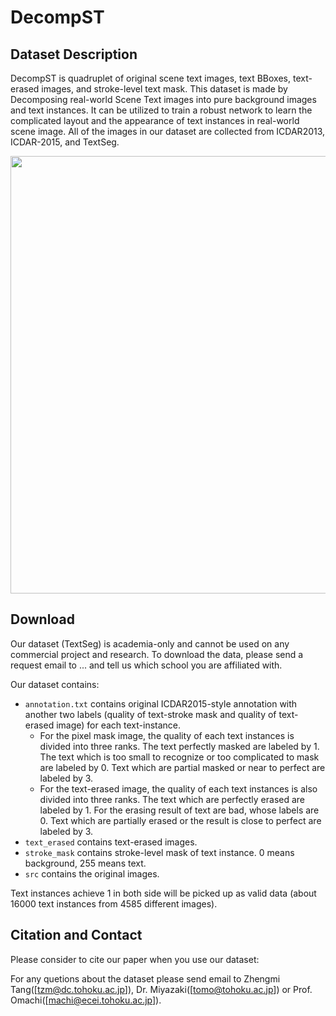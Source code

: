 # DecompST


## Dataset Description
DecompST is quadruplet of original scene text images, text BBoxes, text-erased images, and stroke-level text mask. This dataset is made by Decomposing real-world Scene Text images into pure background images and text instances. It can be utilized to train a robust network to learn the complicated layout and the appearance of text instances in real-world scene image. 
All of the images in our dataset are collected from ICDAR2013, ICDAR-2015, and TextSeg.

<img width="700" src="./fig/samples.png">

## Download
Our dataset (TextSeg) is academia-only and cannot be used on any commercial project and research. To download the data, please send a request email to ... and tell us which school you are affiliated with.

Our dataset contains:
* ```annotation.txt``` contains original ICDAR2015-style annotation with another two labels (quality of text-stroke mask and quality of text-erased image) for each text-instance.
  * For the pixel mask image, the quality of each text instances is divided into three ranks. The text perfectly masked are labeled by 1. The text which is too small to recognize or too complicated to mask are labeled by 0. Text which are partial masked or near to perfect are labeled by 3. 
  * For the text-erased image, the quality of each text instances is also divided into three ranks. The text which are perfectly erased are labeled by 1. For the erasing result of text are bad, whose labels are 0. Text which are partially erased or the result is close to perfect are labeled by 3.
* ```text_erased``` contains text-erased images.
* ```stroke_mask``` contains stroke-level mask of text instance. 0 means background, 255 means text.
* ```src``` contains the original images.

Text instances achieve 1 in both side will be picked up as valid data (about 16000 text instances from 4585 different images).

## Citation and Contact

Please consider to cite our paper when you use our dataset:


For any quetions about the dataset please send email to Zhengmi Tang([tzm@dc.tohoku.ac.jp]), Dr. Miyazaki([tomo@tohoku.ac.jp]) or Prof. Omachi([machi@ecei.tohoku.ac.jp]).
